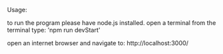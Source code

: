 Usage:

to run the program please have node.js installed.
open a terminal
from the terminal type: 'npm run devStart'

open an internet browser and navigate to: http://localhost:3000/
